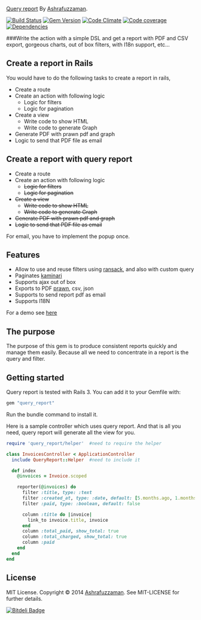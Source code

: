 [Query report](http://ashrafuzzaman.github.io/query_report/) By [Ashrafuzzaman](http://ashrafuzzaman.github.io).

[![Build Status](https://api.travis-ci.org/ashrafuzzaman/query_report.png?branch=master)](http://travis-ci.org/ashrafuzzaman/query_report)
[![Gem Version](https://badge.fury.io/rb/query_report.png)](http://badge.fury.io/rb/query_report)
[![Code Climate](https://codeclimate.com/github/ashrafuzzaman/query_report.png)](https://codeclimate.com/github/ashrafuzzaman/query_report)
[![Code coverage](https://codeclimate.com/github/ashrafuzzaman/query_report/coverage.png)](https://codeclimate.com/github/ashrafuzzaman/query_report)
[![Dependencies](https://gemnasium.com/ashrafuzzaman/query_report.png)](https://gemnasium.com/ashrafuzzaman/query_report)

###Write the action with a simple DSL and get a report with PDF and CSV export, gorgeous charts, out of box filters, with I18n support, etc...  

Create a report in Rails
------------------------

You would have to do the following tasks to create a report in rails,

- Create a route
- Create an action with following logic
    - Logic for filters
    - Logic for pagination
- Create a view
    - Write code to show HTML
    - Write code to generate Graph
- Generate PDF with prawn pdf and graph
- Logic to send that PDF file as email

Create a report with query report
---------------------------------

- Create a route
- Create an action with following logic
    - ~~Logic for filters~~
    - ~~Logic for pagination~~
- ~~Create a view~~
    - ~~Write code to show HTML~~
    - ~~Write code to generate Graph~~
- ~~Generate PDF with prawn pdf and graph~~
- ~~Logic to send that PDF file as email~~

For email, you have to implement the popup once.

Features
--------

- Allow to use and reuse filters using [ransack](https://github.com/activerecord-hackery/ransack), and also with custom query
- Paginates [kaminari](https://github.com/amatsuda/kaminari)
- Supports ajax out of box 
- Exports to PDF [prawn](https://github.com/prawnpdf/prawn), csv, json
- Supports to send report pdf as email
- Supports I18N

For a demo see [here](http://query-report-demo.herokuapp.com)

## The purpose
The purpose of this gem is to produce consistent reports quickly and manage them easily. Because all we need to
concentrate in a report is the query and filter.

## Getting started
Query report is tested with Rails 3. You can add it to your Gemfile with:

```ruby
gem "query_report"
```

Run the bundle command to install it.

Here is a sample controller which uses query report. And that is all you need, query report will generate all the view for you.

```ruby
require 'query_report/helper'  #need to require the helper

class InvoicesController < ApplicationController
  include QueryReport::Helper  #need to include it

  def index
    @invoices = Invoice.scoped

    reporter(@invoices) do
      filter :title, type: :text
      filter :created_at, type: :date, default: [5.months.ago, 1.months.from_now]
      filter :paid, type: :boolean, default: false

      column :title do |invoice|
        link_to invoice.title, invoice
      end
      column :total_paid, show_total: true
      column :total_charged, show_total: true
      column :paid
    end
  end
end
```

## License
MIT License. Copyright © 2014 [Ashrafuzzaman](http://ashrafuzzaman.github.io). See MIT-LICENSE for further details.

[![Bitdeli Badge](https://d2weczhvl823v0.cloudfront.net/ashrafuzzaman/query_report/trend.png)](https://bitdeli.com/free "Bitdeli Badge")

